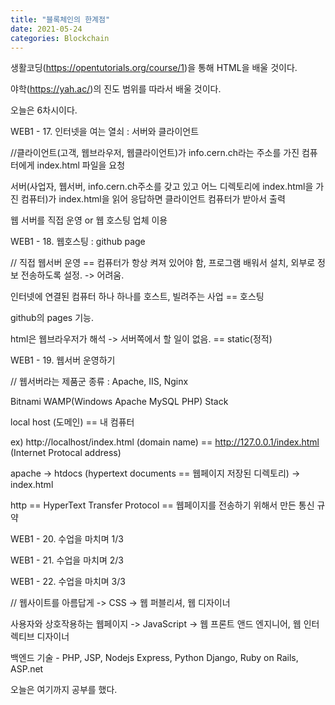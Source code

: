 ```yaml
---
title: "블록체인의 한계점"
date: 2021-05-24
categories: Blockchain
---
```



생활코딩(https://opentutorials.org/course/1)을 통해 HTML을 배울 것이다.

야학(https://yah.ac/)의 진도 범위를 따라서 배울 것이다.

오늘은 6차시이다.

 

WEB1 - 17. 인터넷을 여는 열쇠 : 서버와 클라이언트

//클라이언트(고객, 웹브라우저, 웹클라이언트)가 info.cern.ch라는 주소를 가진 컴퓨터에게 index.html 파일을 요청

서버(사업자, 웹서버, info.cern.ch주소를 갖고 있고 어느 디렉토리에 index.html을 가진 컴퓨터)가 index.html을 읽어 응답하면 클라이언트 컴퓨터가 받아서 출력

웹 서버를 직접 운영 or 웹 호스팅 업체 이용

WEB1 - 18. 웹호스팅 : github page

// 직접 웹서버 운영 == 컴퓨터가 항상 켜져 있어야 함, 프로그램 배워서 설치, 외부로 정보 전송하도록 설정. -> 어려움.

인터넷에 연결된 컴퓨터 하나 하나를 호스트, 빌려주는 사업 == 호스팅

github의 pages 기능.

html은 웹브라우저가 해석 -> 서버쪽에서 할 일이 없음. == static(정적)

WEB1 - 19. 웹서버 운영하기

// 웹서버라는 제품군 종류 : Apache, IIS, Nginx

Bitnami WAMP(Windows Apache MySQL PHP) Stack

local host (도메인) == 내 컴퓨터

ex) http://localhost/index.html (domain name) == http://127.0.0.1/index.html (Internet Protocal address)

apache -> htdocs (hypertext documents == 웹페이지 저장된 디렉토리) -> index.html

http == HyperText Transfer Protocol == 웹페이지를 전송하기 위해서 만든 통신 규약

WEB1 - 20. 수업을 마치며 1/3

WEB1 - 21. 수업을 마치며 2/3

WEB1 - 22. 수업을 마치며 3/3

// 웹사이트를 아름답게 -> CSS -> 웹 퍼블리셔, 웹 디자이너

사용자와 상호작용하는 웹페이지 -> JavaScript -> 웹 프론트 앤드 엔지니어, 웹 인터렉티브 디자이너

백엔드 기술 - PHP, JSP, Nodejs Express, Python Django, Ruby on Rails, ASP.net

 

 

 

오늘은 여기까지 공부를 했다.
